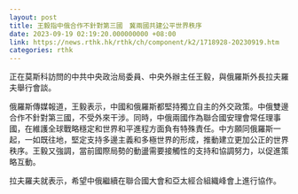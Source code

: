 ```yaml
---
layout: post
title: 王毅指中俄合作不針對第三國　冀兩國共建公平世界秩序
date: 2023-09-19 02:19:20.000000000 +08:00
link: https://news.rthk.hk/rthk/ch/component/k2/1718928-20230919.htm
categories: rthk
---
```


正在莫斯科訪問的中共中央政治局委員、中央外辦主任王毅，與俄羅斯外長拉夫羅夫舉行會談。

俄羅斯傳媒報道，王毅表示，中國和俄羅斯都堅持獨立自主的外交政策。中俄雙邊合作不針對第三國，不受外來干涉。同時，中俄兩國作為聯合國安理會常任理事國，在維護全球戰略穩定和世界和平進程方面負有特殊責任。中方願同俄羅斯一起，一如既往地，堅定支持多邊主義和多極世界的形成，推動建立更加公正的世界秩序。王毅又強調，當前國際局勢的動盪需要接觸性的支持和協調努力，以促進策略互動。

拉夫羅夫就表示，希望中俄繼續在聯合國大會和亞太經合組織峰會上進行協作。
